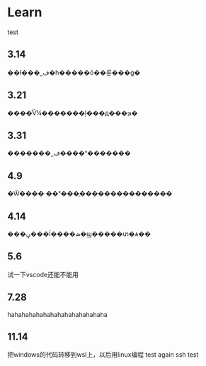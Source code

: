 # Learn
test
## 3.14
��ɫ���˽ڣ�һ�����ô��룬���ġ�
## 3.21
����ͨѶ¼�������ļ���д���ܡ�
## 3.31
�������˽ڣ����ˣ�������
## 4.9
�Ѿ����·��ˣ���֪���������������
## 4.14
���ڼ���ĺ����ܣ�ϣ�����տ�ѧ��
## 5.6
试一下vscode还能不能用
## 7.28
hahahahahahahahahahahahahaha
## 11.14
把windows的代码转移到wsl上，以后用linux编程
test again
ssh test

